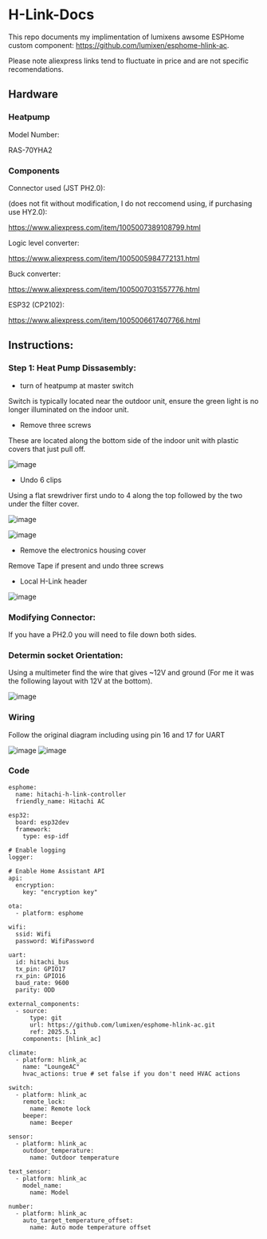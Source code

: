 # H-Link-Docs

This repo documents my implimentation of lumixens awsome ESPHome custom component: https://github.com/lumixen/esphome-hlink-ac. 

Please note aliexpress links tend to fluctuate in price and are not specific recomendations.

## Hardware

### Heatpump

Model Number: 

RAS-70YHA2

### Components
Connector used (JST PH2.0):

(does not fit without modification, I do not reccomend using, if purchasing use HY2.0):

https://www.aliexpress.com/item/1005007389108799.html

Logic level converter:

https://www.aliexpress.com/item/1005005984772131.html

Buck converter:

https://www.aliexpress.com/item/1005007031557776.html

ESP32 (CP2102):

https://www.aliexpress.com/item/1005006617407766.html

## Instructions:
### Step 1: Heat Pump Dissasembly:
 - turn of heatpump at master switch

Switch is typically located near the outdoor unit, ensure the green light is no longer illuminated on the indoor unit.

 - Remove three screws

These are located along the bottom side of the indoor unit with  plastic covers that just pull off.

![image](https://github.com/user-attachments/assets/fc4296af-6c1a-4fb5-a470-f3895c1baf4a)


 - Undo 6 clips

Using a flat srewdriver first undo to 4 along the top followed by the two under the filter cover.

![image](https://github.com/user-attachments/assets/e2d6db87-15da-46ed-9bfa-326974cd86db)

![image](https://github.com/user-attachments/assets/04a918cd-8d9c-4bc8-bdd5-ced297b5f823)

 - Remove the electronics housing cover

Remove Tape if present and undo three screws

- Local H-Link header

![image](https://github.com/user-attachments/assets/ce5c5abe-a243-49ce-a749-ca0390d74fd2)


### Modifying Connector:
If you have a PH2.0 you will need to file down both sides.

### Determin socket Orientation:
Using a multimeter find the wire that gives ~12V and ground (For me it was the following layout with 12V at the bottom).

![image](https://github.com/user-attachments/assets/774b9f2d-0b40-4f59-9ab1-4998cb9af368)

### Wiring
Follow the original diagram including using pin 16 and 17 for UART

![image](https://github.com/user-attachments/assets/f5737485-2d1a-44ac-94b3-189e04d45427)
![image](https://github.com/user-attachments/assets/4ce03b9a-939a-4480-a8fd-891162213673)

### Code

```
esphome:
  name: hitachi-h-link-controller
  friendly_name: Hitachi AC

esp32:
  board: esp32dev
  framework:
    type: esp-idf

# Enable logging
logger:

# Enable Home Assistant API
api:
  encryption:
    key: "encryption key"

ota:
  - platform: esphome

wifi:
  ssid: Wifi
  password: WifiPassword

uart:
  id: hitachi_bus
  tx_pin: GPIO17
  rx_pin: GPIO16
  baud_rate: 9600
  parity: ODD

external_components:
  - source:
      type: git
      url: https://github.com/lumixen/esphome-hlink-ac.git
      ref: 2025.5.1
    components: [hlink_ac]

climate:
  - platform: hlink_ac
    name: "LoungeAC"
    hvac_actions: true # set false if you don't need HVAC actions

switch:
  - platform: hlink_ac
    remote_lock:
      name: Remote lock
    beeper:
      name: Beeper

sensor:
  - platform: hlink_ac
    outdoor_temperature:
      name: Outdoor temperature

text_sensor:
  - platform: hlink_ac
    model_name:
      name: Model

number:
  - platform: hlink_ac
    auto_target_temperature_offset:
      name: Auto mode temperature offset
```

